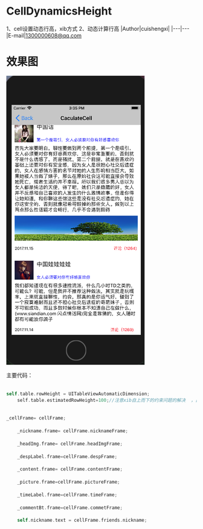 # CellDynamicsHeight
1、cell设置动态行高，xib方式 2、动态计算行高
|Author|cuishengxi|
|---|---
|E-mail|1300000608@qq.com

效果图
======
![](https://github.com/ShengxiCui/CellDynamicsHeight/blob/master/屏幕快照%202017-11-15%20下午3.35.47.png?raw=true)

主要代码：
```Objective-c

self.table.rowHeight = UITableViewAutomaticDimension;
    self.table.estimatedRowHeight=100;//注意xib自上而下的约束问题的解决  ，自上而下哟。不能少了约束。


```

```Objective-c

_cellFrame= cellFrame;
    
    _nickname.frame= cellFrame.nicknameFrame;
    
    _headImg.frame= cellFrame.headImgFrame;
    
    _despLabel.frame=cellFrame.despFrame;
    
    _content.frame= cellFrame.contentFrame;
    
    _picture.frame=cellFrame.pictureFrame;
    
    _timeLabel.frame=cellFrame.timeFrame;
    
    _commentBt.frame=cellFrame.commetFrame;
    
    self.nickname.text = cellFrame.friends.nickname;

   
```
